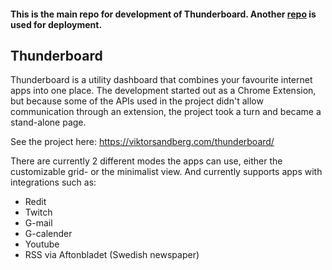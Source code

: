 #### This is the main repo for development of Thunderboard. Another [repo](https://github.com/Sandmountain/thunderboard) is used for deployment.

## Thunderboard
Thunderboard is a utility dashboard that combines your favourite internet apps into one place. The development started out as a Chrome Extension, but because some of the APIs used in the project didn't allow communication through an extension, the project took a turn and became a stand-alone page.

See the project here: https://viktorsandberg.com/thunderboard/

There are currently 2 different modes the apps can use, either the customizable grid- or the minimalist view. And currently supports apps with integrations such as:  
  - Redit
  - Twitch
  - G-mail
  - G-calender
  - Youtube
  - RSS via Aftonbladet (Swedish newspaper)
